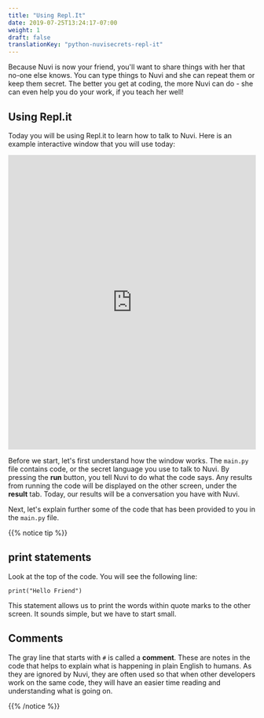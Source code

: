 ```yaml
---
title: "Using Repl.It"
date: 2019-07-25T13:24:17-07:00
weight: 1
draft: false
translationKey: "python-nuvisecrets-repl-it"
---
```


Because Nuvi is now your friend, you'll want to share things with her that no-one else knows. You can type things to Nuvi and she can repeat them or keep them secret. The better you get at coding, the more Nuvi can do - she can even help you do your work, if you teach her well!

## Using Repl.it

Today you will be using Repl.it to learn how to talk to Nuvi. Here is an example interactive window that you will use today:

<iframe height="600px" width="100%" src="https://repl.it/@msandfor/HelloNuvi#main.py?lite=true" scrolling="no" frameborder="no" allowtransparency="true" allowfullscreen="true" sandbox="allow-forms allow-pointer-lock allow-popups allow-same-origin allow-scripts allow-modals"></iframe>

Before we start, let's first understand how the window works. The `main.py` file contains code, or the secret language you use to talk to Nuvi. By pressing the **run** button, you tell Nuvi to do what the code says. Any results from running the code will be displayed on the other screen, under the **result** tab. Today, our results will be a conversation you have with Nuvi.

Next, let's explain further some of the code that has been provided to you in the `main.py` file.

{{% notice tip %}}

## print statements

Look at the top of the code. You will see the following line:

```
print("Hello Friend")
```

This statement allows us to print the words within quote marks to the other screen. It sounds simple, but we have to start small.

## Comments

The gray line that starts with `#` is called a **comment**. These are notes in the code that helps to explain what is happening in plain English to humans. As they are ignored by Nuvi, they are often used so that when other developers work on the same code, they will have an easier time reading and understanding what is going on.

{{% /notice %}}

